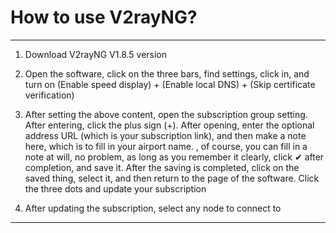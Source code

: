 # How to use V2rayNG?

------------------

1. Download V2rayNG V1.8.5 version

2. Open the software, click on the three bars, find settings, click in, and turn on (Enable speed display) + (Enable local DNS) + (Skip certificate verification)

3. After setting the above content, open the subscription group setting. After entering, click the plus sign (+). After opening, enter the optional address URL (which is your subscription link), and then make a note here, which is to fill in your airport name. , of course, you can fill in a note at will, no problem, as long as you remember it clearly, click ✔ after completion, and save it. After the saving is completed, click on the saved thing, select it, and then return to the page of the software. Click the three dots and update your subscription

4. After updating the subscription, select any node to connect to

------------------

